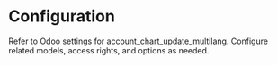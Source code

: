 # Configuration

Refer to Odoo settings for account_chart_update_multilang. Configure related models, access rights, and options as needed.
